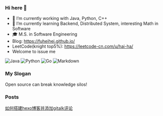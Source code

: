 ### Hi here 👋

- 🔭 I’m currently working with Java, Python, C++
- 🌱 I’m currently learning Backend, Distributed System, interesting Math in Software
- 🎓 M.S. in Software Engineering
- Blog: https://fuheihei.github.io/ 
- LeetCode(knight top5%): https://leetcode-cn.com/u/hai-ha/
- Welcome to issue me

![Java](https://img.shields.io/badge/Java-1.8-orange) ![Python](https://img.shields.io/badge/Python-3.8-blue) ![Go](https://img.shields.io/badge/Go-1.18-40a9ff) ![Markdown](https://img.shields.io/badge/Markdown-2004-white)

### My Slogan
Open source can break knowledge silos!

### Posts
[如何搭建hexo博客并添加gitalk评论](https://fuheihei.github.io/tools/how-to-build-my-blog/)

<!--
**fuheihei/fuheihei** is a ✨ _special_ ✨ repository because its `README.md` (this file) appears on your GitHub profile.

Here are some ideas to get you started:

- 🔭 I’m currently working on ...
- 🌱 I’m currently learning ...
- 👯 I’m looking to collaborate on ...
- 🤔 I’m looking for help with ...
- 💬 Ask me about ...
- 📫 How to reach me: ...
- 😄 Pronouns: ...
- ⚡ Fun fact: ...
-->
